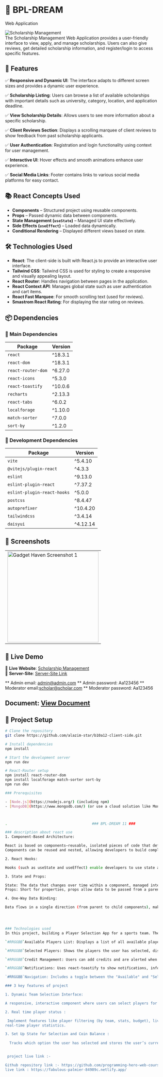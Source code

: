 
# 🚀 BPL-DREAM 
 Web Application

![Scholarship Management](https://i.ibb.co.com/LhsFBp5B/ac.jpg)  
The Scholarship Management Web Application provides a user-friendly interface to view, apply, and manage scholarships. Users can also give reviews, get detailed scholarship information, and register/login to access specific features.

## 📌 Features

✅ **Responsive and Dynamic UI**: The interface adapts to different screen sizes and provides a dynamic user experience.

✅ **Scholarship Listing**: Users can browse a list of available scholarships with important details such as university, category, location, and application deadline.

✅ **View Scholarship Details**: Allows users to see more information about a specific scholarship.

✅ **Client Reviews Section**: Displays a scrolling marquee of client reviews to show feedback from past scholarship applicants.

✅ **User Authentication**: Registration and login functionality using context for user management.

✅ **Interactive UI**: Hover effects and smooth animations enhance user experience.

✅ **Social Media Links**: Footer contains links to various social media platforms for easy contact.




## 📚 React Concepts Used

- **Components** – Structured project using reusable components.  
- **Props** – Passed dynamic data between components.  
- **State Management (`useState`)** – Managed UI state effectively.  
- **Side Effects (`useEffect`)** – Loaded data dynamically.  
- **Conditional Rendering** – Displayed different views based on state.  


## 🛠️ Technologies Used

- **React**: The client-side is built with React.js to provide an interactive user interface.
- **Tailwind CSS**: Tailwind CSS is used for styling to create a responsive and visually appealing layout.
- **React Router**: Handles navigation between pages in the application.
- **React Context API**: Manages global state such as user authentication and cart items.
- **React Fast Marquee**: For smooth scrolling text (used for reviews).
- **Smastrom React Rating**: For displaying the star rating on reviews.


## 📦 Dependencies

### 🔹 **Main Dependencies**
| Package            | Version  |
|--------------------|----------|
| `react`           | ^18.3.1  |
| `react-dom`       | ^18.3.1  |
| `react-router-dom` | ^6.27.0  |
| `react-icons`      | ^5.3.0   |
| `react-toastify`   | ^10.0.6  |
| `recharts`        | ^2.13.3  |
| `react-tabs`      | ^6.0.2   |
| `localforage`     | ^1.10.0  |
| `match-sorter`    | ^7.0.0   |
| `sort-by`         | ^1.2.0   |

### 🔹 **Development Dependencies**
| Package                  | Version  |
|--------------------------|----------|
| `vite`                   | ^5.4.10  |
| `@vitejs/plugin-react`   | ^4.3.3   |
| `eslint`                 | ^9.13.0  |
| `eslint-plugin-react`    | ^7.37.2  |
| `eslint-plugin-react-hooks` | ^5.0.0 |
| `postcss`                | ^8.4.47  |
| `autoprefixer`           | ^10.4.20 |
| `tailwindcss`            | ^3.4.14  |
| `daisyui`                | ^4.12.14 |



## 📸 Screenshots  

<div align="center">
  <table>
    <tr>
      <td><img src="https://i.ibb.co.com/8Lqs1k14/sd.jpg" width="300" alt="Gadget Haven Screenshot 1"></td>
    </tr>
  </table>
</div>



## 🚀 Live Demo

🔗 **Live Website**: [Scholarship Management](https://b10a12-client-side.web.app/)  
🔗 **Server-Site**: [Server-Site Link](https://b10a12-server-side-one.vercel.app/)  

** Admin email: admin@admin.com
** Admin password: Aa123456
** Moderator email:scholar@scholar.com
** Moderator password: Aa123456


## **Document**: [View Document](https://docs.google.com/document/d/1xenG5ny3o_UfoLKi_gt1O72HwqY6Nzbk6rzQ5DiaqHo/edit?tab=t.0)  


## 📂 Project Setup

```bash
# Clone the repository
git clone https://github.com/alazim-star/b10a12-client-side.git

# Install dependencies
npm install

# Start the development server
npm run dev

# React-Router setup
npm install react-router-dom
npm install localforage match-sorter sort-by
npm run dev

### Prerequisites

- [Node.js](https://nodejs.org/) (including npm)
- [MongoDB](https://www.mongodb.com/) (or use a cloud solution like MongoDB Atlas)



.                                       ### BPL-DREAM 11 ###

### description about react use
1. Component-Based Architecture:

React is based on components—reusable, isolated pieces of code that define parts of the UI. Each component manages its own content, layout, and behavior.
Components can be reused and nested, allowing developers to build complex UIs from smaller, manageable pieces.

2. React Hooks:

Hooks (such as useState and useEffect) enable developers to use state and lifecycle features in functional components, which were previously only possible in class components.

3. State and Props:

State: The data that changes over time within a component, managed internally.
Props: Short for properties, props allow data to be passed from a parent component to a child component, ensuring a unidirectional data flow.

4. One-Way Data Binding:

Data flows in a single direction (from parent to child components), making it easier to understand data changes and reducing the risk of unexpected errors.




### Technologies used
In this project, building a Player Selection App for a sports team. The app includes a few main features:

`#RRGGBB`Available Players List: Displays a list of all available players. Users can add players to their selection from here, with a limit of up to 6 players.

`#RRGGBB`Selected Players: Shows the players the user has selected, displaying basic information like name, batting hand, and bowling hand, along with the option to remove players.

`#RRGGBB`Credit Management: Users can add credits and are alerted when there is insufficient credit to select a player.

`#RRGGBB`Notifications: Uses react-toastify to show notifications, informing users when a player is added, if they've reached the selection limit, or if a player is already selected.

`#RRGGBB`Navigation: Includes a toggle between the "Available" and "Selected" player views, with active states styled accordingly.

### 3 key features of project

1. Dynamic Team Selection Interface:

A responsive, interactive component where users can select players for their fantasy team.

2. Real time player status :

 Implement features like player filtering (by team, stats, budget), live budget tracking, and 
real-time player statistics.

3. Set Up State for Selection and Coin Balance :
 
  Tracks which option the user has selected and stores the user’s current coin balance.this project also update the selected option.At last features is add a specified number of coins to the user’s balance.

 
 project live link :- 

Github repository link :- https://github.com/programming-hero-web-course1/b10a7-dream-11-alazim-star
live link : https://fabulous-palmier-84989c.netlify.app/
